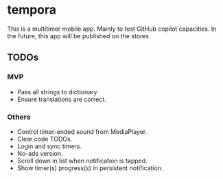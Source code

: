 # tempora

This is a multitimer mobile app. Mainly to test GitHub copilot capacities. In the future, this app will be published on the stores.


## TODOs

### MVP
- Pass all strings to dictionary.
- Ensure translations are correct.

### Others
- Control timer-ended sound from MediaPlayer.
- Clear code TODOs.
- Login and sync timers.
- No-ads version.
- Scroll down in list when notification is tapped.
- Show timer(s) progress(s) in persistent notification.